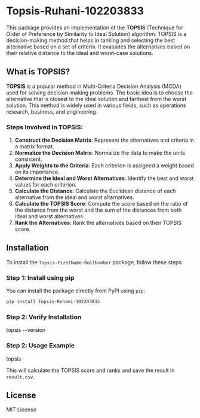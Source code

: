 # Topsis-Ruhani-102203833

This package provides an implementation of the **TOPSIS** (Technique for Order of Preference by Similarity to Ideal Solution) algorithm. TOPSIS is a decision-making method that helps in ranking and selecting the best alternative based on a set of criteria. It evaluates the alternatives based on their relative distance to the ideal and worst-case solutions.

## What is TOPSIS?

**TOPSIS** is a popular method in Multi-Criteria Decision Analysis (MCDA) used for solving decision-making problems. The basic idea is to choose the alternative that is closest to the ideal solution and farthest from the worst solution. This method is widely used in various fields, such as operations research, business, and engineering.

### Steps Involved in TOPSIS:

1. **Construct the Decision Matrix**: Represent the alternatives and criteria in a matrix format.
2. **Normalize the Decision Matrix**: Normalize the data to make the units consistent.
3. **Apply Weights to the Criteria**: Each criterion is assigned a weight based on its importance.
4. **Determine the Ideal and Worst Alternatives**: Identify the best and worst values for each criterion.
5. **Calculate the Distance**: Calculate the Euclidean distance of each alternative from the ideal and worst alternatives.
6. **Calculate the TOPSIS Score**: Compute the score based on the ratio of the distance from the worst and the sum of the distances from both ideal and worst alternatives.
7. **Rank the Alternatives**: Rank the alternatives based on their TOPSIS score.

## Installation

To install the `Topsis-FirstName-RollNumber` package, follow these steps:

### Step 1: Install using pip

You can install the package directly from PyPI using `pip`:

```bash
pip install Topsis-Ruhani-102203833
```

### Step 2: Verify Installation
topsis --version
### Step 2: Usage Example
topsis <InputDataFile> <Weights> <Impacts> <ResultFileName>


This will calculate the TOPSIS score and ranks and save the result in `result.csv`.

## License

MIT License
